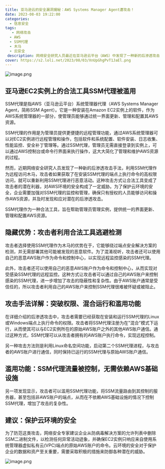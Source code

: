 ```yaml
---
title: 亚马逊云的安全漏洞揭秘：AWS Systems Manager Agent遭攻击！
date: 2023-08-03 19:22:00
categories:
  - 信息安全
tags:
   - 网络攻击
  - AWS
  - SSM代理
  - 木马
  - 云安全
 description: 网络安全研究人员最近在亚马逊云平台（AWS）中发现了一种新的后渗透攻击，利用AWS系统管理器代理（SSM代理）作为远程访问木马在Windows和Linux环境中运行。这种攻击方式让攻击者可以在安装SSM代理的端点上获得高权限访问，并持续进行恶意活动，给云环境带来严重威胁。
cover: https://s2.loli.net/2023/08/03/XnUpGhgPvT1JaEl.png
---
```


![image.png](https://s2.loli.net/2023/08/03/XfbrvsmuoJ4nw9k.png)

## 亚马逊EC2实例上的合法工具SSM代理被滥用

SSM代理是指AWS（亚马逊云平台）系统管理器代理（AWS Systems Manager Agent，简称SSM Agent）。它是一种安装在Amazon EC2实例上的软件，作为AWS系统管理器的一部分，使管理员能够通过统一界面更新、管理和配置其AWS资源。

SSM代理的作用是为管理员提供更便捷的远程管理功能，通过AWS系统管理器可以对EC2实例进行远程管理和操作，包括软件和系统配置、软件安装、日志收集、性能监控、安全补丁管理等。通过SSM代理，管理员无需直接登录到实例上，可以通过AWS控制台或命令行界面来执行操作，这大大简化了管理和维护AWS资源的过程。

然而，近期网络安全研究人员发现了一种新的后渗透攻击手法，利用SSM代理作为远程访问木马，攻击者如果获取了在安装SSM代理的端点上执行命令的高权限访问，就可以重新利用SSM代理进行恶意活动。这种攻击方式让合法工具变成了攻击者的潜在利器，对AWS环境的安全构成了一定威胁。为了保护云环境的安全，企业需要加强对SSM代理的监控和管理，确保只有授权的人员能够访问和操作AWS资源，并及时发现和应对潜在的后渗透攻击。

SSM代理作为一种合法工具，旨在帮助管理员管理实例，提供统一的界面更新、管理和配置AWS资源。

## 隐藏优势：攻击者利用合法工具逃避检测

攻击者选择使用SSM代理作为木马的优势在于，它能够绕过端点安全解决方案的检测，并无需部署其他可能被发现的恶意软件。为了混淆视听，攻击者还可以使用自己的恶意AWS账户作为命令和控制中心，以实现远程监控感染的SSM代理。

此外，攻击者还可以使用自己的恶意AWS账户作为命令和控制中心，从而实现对受感染SSM代理的远程监控。这种方式让攻击者可以通过自己的AWS账户来控制感染的SSM代理，进一步增加了攻击的隐蔽性和复杂性。由于AWS账户通常是受信任的，所以攻击者利用自己的AWS账户来控制SSM代理很难被怀疑或被阻止。

## 攻击手法详解：突破权限、混合运行和滥用功能

在详细介绍的后渗透攻击中，攻击者需要已经获取在安装和运行SSM代理的Linux或Windows端点上执行命令的权限。攻击者将SSM代理注册为在"混合"模式下运行，从而使其可以与EC2实例所在的原始AWS账户之外的其他AWS账户通信。通过这种方式，SSM代理可以从攻击者拥有的AWS账户执行命令，实现远程控制。

另一种攻击方法则是利用Linux命名空间功能，启动第二个SSM代理进程，与攻击者的AWS账户进行通信，同时保持已运行的SSM代理与原始AWS账户通信。

## 滥用功能：SSM代理流量被控制，无需依赖AWS基础设施

另一项发现显示，攻击者可以滥用SSM代理功能，将SSM流量路由到其控制的服务器，甚至包括非AWS账户的端点，从而在不依赖AWS基础设施的情况下控制SSM代理，增加了攻击的复杂性。

## 建议：保护云环境的安全

为了防范这类攻击，网络安全专家建议企业从防病毒解决方案的允许列表中删除SSM二进制文件，以检测任何异常活动迹象，并确保EC2实例只响应来自使用系统管理器虚拟私有云(VPC)端点的原始AWS账户的命令。云环境的安全对于保护企业的数据和资产至关重要，需要采取积极的措施来防御各种潜在的威胁。

![image.png](https://s2.loli.net/2023/08/03/6sMNPtGjQlFKEfu.png)


